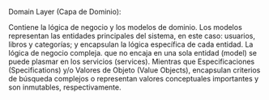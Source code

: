 Domain Layer (Capa de Dominio):

Contiene la lógica de negocio y los modelos de dominio. 
Los modelos representan las entidades principales del sistema, en este caso: usuarios, libros y categorías; y encapsulan la lógica específica de cada entidad.
La lógica de negocio compleja. que no encaja en una sola entidad (model) se puede plasmar en los servicios (services).
Mientras que Especificaciones (Specifications) y/o Valores de Objeto (Value Objects), encapsulan criterios de búsqueda complejos o representan valores conceptuales importantes y son inmutables, respectivamente.


 
